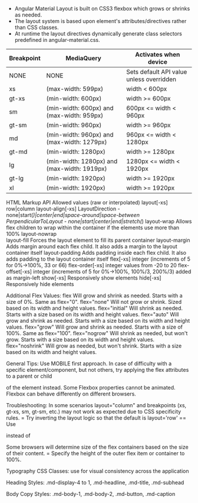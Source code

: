 - Angular Material Layout is built on CSS3 flexbox which grows or shrinks as needed.
- The layout system is based upon element's attributes/directives rather than CSS classes.
- At runtime the layout directives dynamically generate class selectors predefined in angular-material.css. 

Breakpoint | MediaQuery | Activates when device
--- | --- | ---
NONE | NONE	| Sets default API value unless overridden
xs | (max-width: 599px) | width < 600px
gt-xs | (min-width: 600px) | width >= 600px
sm | (min-width: 600px) and (max-width: 959px) | 600px <= width < 960px
gt-sm | (min-width: 960px) | width >= 960px
md | (min-width: 960px) and (max-width: 1279px) | 960px <= width < 1280px
gt-md | (min-width: 1280px) | width >= 1280px
lg | (min-width: 1280px) and (max-width: 1919px) | 1280px <= width < 1920px
gt-lg | (min-width: 1920px) | width >= 1920px
xl | (min-width: 1920px) | width >= 1920px

HTML Markup API		Allowed values (raw or interpolated)
layout[-xs]			row|column
layout-align[-xs]	LayoutDirection - none|start(*)|center|end|space-around|space-between	 PerpendicularToLayout - none|start|center|end|stretch(*)
layout-wrap			Allows flex children to wrap within the container if the elements use more than 100%
layout-nowrap		
layout-fill			Forces the layout element to fill its parent container
layout-margin		Adds margin around each flex child. It also adds a margin to the layout container itself
layout-padding		Adds padding inside each flex child. It also adds padding to the layout container itself
flex[-xs]			integer (increments of 5 for 0%->100%, 33 or 66)
flex-order[-xs]		integer values from -20 to 20
flex-offset[-xs]	integer (increments of 5 for 0%->100%, 100%/3, 200%/3) added as margin-left
show[-xs]			Responsively show elements
hide[-xs]			Responsively hide elements

Additional Flex Values:
flex				Will grow and shrink as needed. Starts with a size of 0%. Same as flex="0".
flex="none"			Will not grow or shrink. Sized based on its width and height values.
flex="initial"		Will shrink as needed. Starts with a size based on its width and height values.
flex="auto"			Will grow and shrink as needed. Starts with a size based on its width and height values.
flex="grow"			Will grow and shrink as needed. Starts with a size of 100%. Same as flex="100".
flex="nogrow"		Will shrink as needed, but won't grow. Starts with a size based on its width and height values.
flex="noshrink"		Will grow as needed, but won't shrink. Starts with a size based on its width and height values.

General Tips:
Use MOBILE first approach.
In case of difficulty with a specific element/component, but not others, try applying the flex attributes to a parent or child <div> of the element instead.
Some Flexbox properties cannot be animated.
Flexbox can behave differently on different browsers.

Troubleshooting:
In some scenarios layout="column" and breakpoints (xs, gt-xs, sm, gt-sm, etc.) may not work as expected due to CSS specificity rules.
= Try inverting the layout logic so that the default is layout='row'
== Use <div layout='row' layout-xs="column" > instead of <div layout="column" layout-gt-xs="row">

Some browsers will determine size of the flex containers based on the size of their content.
= Specify the height of the outer flex item or container to 100%.

Typography CSS Classes: use for visual consistency across the application

Heading Styles:
.md-display-4 to 1, .md-headline, .md-title, .md-subhead

Body Copy Styles:
.md-body-1, .md-body-2, .md-button, .md-caption

